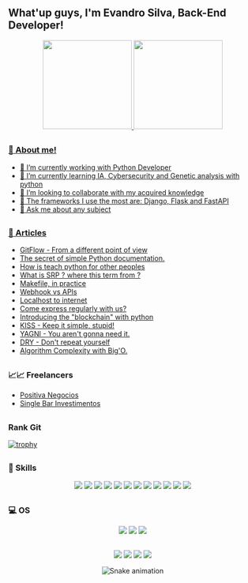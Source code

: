 ## What'up guys, I'm Evandro Silva, Back-End Developer!

<div align="center">
  <a href="https://github.com/Suspir0n">
  <img height="180em" src="https://github-readme-stats.vercel.app/api?username=Suspir0n&show_icons=true&theme=dracula&include_all_commits=true&count_private=true"/>
  <img height="180em" src="https://github-readme-stats.vercel.app/api/top-langs/?username=Suspir0n&layout=compact&langs_count=10&theme=dracula"/>
</div>
  
##

### 📖 About me!

- 🔭 I’m currently working with Python Developer
- 🌱 I’m currently learning IA, Cybersecurity and Genetic analysis with python
- 👯 I’m looking to collaborate with my acquired knowledge
- 🤔 The frameworks I use the most are: Django, Flask and FastAPI
- 💬 Ask me about any subject
  
##

### 📝 Articles

* [GitFlow - From a different point of view](https://dev.to/suspir0n/gitflow-de-um-ponto-de-vista-diferente-1cn4)
* [The secret of simple Python documentation.](https://dev.to/suspir0n/o-segredo-de-uma-documentacao-simples-em-python-4ik9)
* [How is teach python for other peoples](https://dev.to/suspir0n/como-e-ensinar-python-para-outras-pessoas-3cl1)
* [What is SRP ? where this term from ?](https://dev.to/suspir0n/o-que-e-srp-de-onde-vem-este-nome-5b68)
* [Makefile, in practice](https://dev.to/suspir0n/makefile-in-practice-1jih)
* [Webhook vs APIs](https://dev.to/suspir0n/webhook-vs-apis-50h0)
* [Localhost to internet](https://dev.to/suspir0n/do-localhost-a-internet-5en2)
* [Come express regularly with us?](https://dev.to/suspir0n/venha-expressar-regulamente-conosco-2d2k)
* [Introducing the "blockchain" with python](https://dev.to/suspir0n/introduzindo-o-blockchain-com-python-41dc)
* [KISS - Keep it simple, stupid!](https://dev.to/suspir0n/kiss-mantenha-a-simplicidade-estupido-24lh)
* [YAGNI - You aren't gonna need it.](https://dev.to/suspir0n/yagni-voce-nao-vai-precisar-disso-1kcj)
* [DRY - Don't repeat yourself](https://dev.to/suspir0n/dry-nao-se-repita-jnj)
* [Algorithm Complexity with Big'O.](https://dev.to/suspir0n/complexidade-de-algoritmo-com-bigo-3lmi)

##

### 📈📈 Freelancers

* [Positiva Negocios](https://www.positivanegocios.com.br/)
* [Single Bar Investimentos](https://singlebarinvestimentos.com.br/)

##  

### Rank Git

[![trophy](https://github-profile-trophy.vercel.app/?username=Suspir0n&theme=onedark)](https://github.com/Suspir0n/github-profile-trophy)

##
  
### 🚀 Skills

<div align="center"> 
  <a href="https://github.com/Suspir0n?utf8=%E2%9C%93&tab=repositories&q=&type=&language=python" target="_blank"><img src="https://img.shields.io/badge/Python-14354C?style=for-the-badge&logo=python&logoColor=white" target="_blank"></a>
  <a href = "https://github.com/Suspir0n?utf8=%E2%9C%93&tab=repositories&q=&type=&language=html"><img src="https://img.shields.io/badge/HTML5-E34F26?style=for-the-badge&logo=html5&logoColor=white" target="_blank"></a>
  <a href="https://github.com/Suspir0n?utf8=%E2%9C%93&tab=repositories&q=&type=&language=css" target="_blank"><img src="https://img.shields.io/badge/CSS3-1572B6?style=for-the-badge&logo=css3&logoColor=white" target="_blank"></a> 
  <a href="https://github.com/Suspir0n?utf8=%E2%9C%93&tab=repositories&q=&type=&language=java" target="_blank"><img src="https://img.shields.io/badge/Java-ED8B00?style=for-the-badge&logo=java&logoColor=white" target="_blank"></a> 
  <a href="https://github.com/Suspir0n?utf8=%E2%9C%93&tab=repositories&q=&type=&language=markdown" target="_blank"><img src="https://img.shields.io/badge/Markdown-000000?style=for-the-badge&logo=markdown&logoColor=white" target="_blank"></a> 
  <a href="https://github.com/Suspir0n?utf8=%E2%9C%93&tab=repositories&q=&type=&language=django" target="_blank"><img src="https://img.shields.io/badge/Django-092E20?style=for-the-badge&logo=django&logoColor=white" target="_blank"></a> 
  <a href="https://github.com/Suspir0n?utf8=%E2%9C%93&tab=repositories&q=&type=&language=flask" target="_blank"><img src="https://img.shields.io/badge/Flask-000000?style=for-the-badge&logo=flask&logoColor=white" target="_blank"></a>
  <a href="https://github.com/Suspir0n?utf8=%E2%9C%93&tab=repositories&q=&type=&language=mysql" target="_blank"><img src="https://img.shields.io/badge/MySQL-00000F?style=for-the-badge&logo=mysql&logoColor=white" target="_blank"></a> 
  <a href="https://github.com/Suspir0n?utf8=%E2%9C%93&tab=repositories&q=&type=&language=postgresql" target="_blank"><img src="https://img.shields.io/badge/PostgreSQL-316192?style=for-the-badge&logo=postgresql&logoColor=white" target="_blank"></a> 
  <a href="https://github.com/Suspir0n?utf8=%E2%9C%93&tab=repositories&q=&type=&language=mongodb" target="_blank"><img src="https://img.shields.io/badge/MongoDB-4EA94B?style=for-the-badge&logo=mongodb&logoColor=white" target="_blank"></a> 
  <a href="https://github.com/Suspir0n?utf8=%E2%9C%93&tab=repositories&q=&type=&language=sqlite" target="_blank"><img src="https://img.shields.io/badge/SQLite-07405E?style=for-the-badge&logo=sqlite&logoColor=white" target="_blank"></a> 
  <a href="https://github.com/Suspir0n?utf8=%E2%9C%93&tab=repositories&q=&type=&language=heroku" target="_blank"><img src="https://img.shields.io/badge/Heroku-430098?style=for-the-badge&logo=heroku&logoColor=white" target="_blank"></a>  
</div>
  
##

### 💻 OS

<div align="center"> 
  <img src="https://img.shields.io/badge/Windows-0078D6?style=for-the-badge&logo=windows&logoColor=white" target="_blank">
  <img src="https://img.shields.io/badge/Linux_Mint-87CF3E?style=for-the-badge&logo=linux-mint&logoColor=white" target="_blank">
  <img src="https://img.shields.io/badge/Android-3DDC84?style=for-the-badge&logo=android&logoColor=white" target="_blank">
</div>

##
 
<div align="center"> 
  <a href="https://instagram.com/evandrosilvaoficial_" target="_blank"><img src="https://img.shields.io/badge/-Instagram-%23E4405F?style=for-the-badge&logo=instagram&logoColor=white" target="_blank"></a>
  <a href = "mailto:evandrosilva.profissional@gmail.com"><img src="https://img.shields.io/badge/-Gmail-%23333?style=for-the-badge&logo=gmail&logoColor=white" target="_blank"></a>
  <a href="https://www.linkedin.com/in/suspir0n/" target="_blank"><img src="https://img.shields.io/badge/-LinkedIn-%230077B5?style=for-the-badge&logo=linkedin&logoColor=white" target="_blank"></a> 
  <a href="https://dev.to/suspir0n" target="_blank"><img src="https://img.shields.io/badge/dev.to-0A0A0A?style=for-the-badge&logo=dev.to&logoColor=white" target="_blank"></a>
 
  ![Snake animation](https://github.com/Suspir0n/Suspir0n/blob/output/github-contribution-grid-snake.svg)
 
</div>
